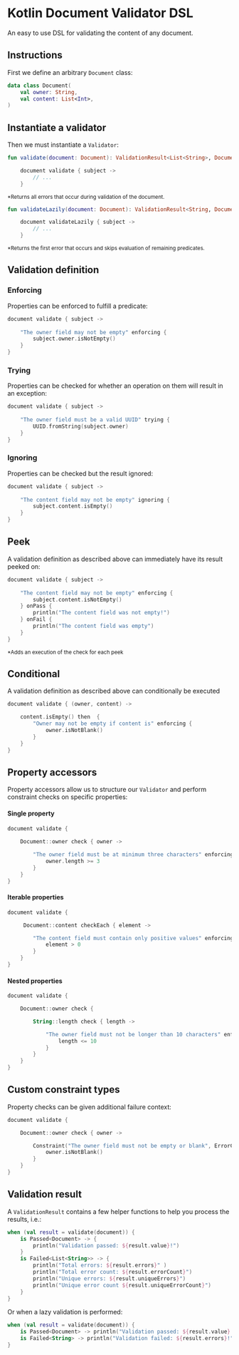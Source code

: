 # Kotlin Document Validator DSL

An easy to use DSL for validating the content of any document.

## Instructions

First we define an arbitrary `Document` class:

```kotlin
data class Document(
    val owner: String,
    val content: List<Int>,
) 
```

## Instantiate a validator

Then we must instantiate a `Validator`:

```kotlin
fun validate(document: Document): ValidationResult<List<String>, Document> =

    document validate { subject ->
        // ...
    }

```

<sup>*Returns all errors that occur during validation of the document.<sup>

```kotlin
fun validateLazily(document: Document): ValidationResult<String, Document> =

    document validateLazily { subject ->
        // ...
    }
```

<sup>*Returns the first error that occurs and skips evaluation of remaining predicates.<sup>

## Validation definition

### Enforcing

Properties can be enforced to fulfill a predicate:

```kotlin
document validate { subject ->
    
    "The owner field may not be empty" enforcing {
        subject.owner.isNotEmpty()
    }
}
```

### Trying

Properties can be checked for whether an operation on them will result in an exception:

```kotlin
document validate { subject ->
    
    "The owner field must be a valid UUID" trying {
        UUID.fromString(subject.owner)
    }
}
```

### Ignoring

Properties can be checked but the result ignored:

```kotlin
document validate { subject ->
    
    "The content field may not be empty" ignoring {
        subject.content.isEmpty()
    }
}
```

## Peek

A validation definition as described above can immediately have its result peeked on:

```kotlin
document validate { subject ->
    
    "The content field may not be empty" enforcing {
        subject.content.isNotEmpty()
    } onPass {
        println("The content field was not empty!")
    } onFail {
        println("The content field was empty")
    }
}
```

<sup>*Adds an execution of the check for each peek<sup>

## Conditional

A validation definition as described above can conditionally be executed

```kotlin
document validate { (owner, content) ->

    content.isEmpty() then  {
        "Owner may not be empty if content is" enforcing {
            owner.isNotBlank()
        }
    }
}
```

## Property accessors

Property accessors allow us to structure our `Validator` and perform constraint checks on specific properties:

#### Single property

```kotlin
document validate {
    
    Document::owner check { owner ->

        "The owner field must be at minimum three characters" enforcing {
            owner.length >= 3
        }
    }
}
```

#### Iterable properties

```kotlin
document validate {

     Document::content checkEach { element ->

        "The content field must contain only positive values" enforcing {
            element > 0
        }
    }
}
```

#### Nested properties

```kotlin
document validate {

    Document::owner check {

        String::length check { length ->

            "The owner field must not be longer than 10 characters" enforcing {
                length <= 10
            }
        }
    }
}
```

## Custom constraint types

Property checks can be given additional failure context:

```kotlin
document validate {

    Document::owner check { owner ->

        Constraint("The owner field must not be empty or blank", ErrorCode.E001) enforcing {
            owner.isNotBlank()
        }
    }
}
```

## Validation result

A `ValidationResult` contains a few helper functions to help you process the results, i.e.:

```kotlin
when (val result = validate(document)) {
    is Passed<Document> -> {
        println("Validation passed: ${result.value}!")
    }
    is Failed<List<String>> -> {
        println("Total errors: ${result.errors}" )
        println("Total error count: ${result.errorCount}")
        println("Unique errors: ${result.uniqueErrors}")
        println("Unique error count ${result.uniqueErrorCount}")
    }
}
```

Or when a lazy validation is performed:

```kotlin
when (val result = validate(document)) {
    is Passed<Document> -> println("Validation passed: ${result.value}!")
    is Failed<String> -> println("Validation failed: ${result.errors}!")
}
```
